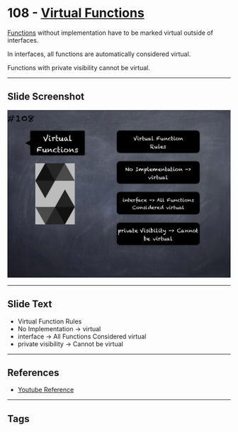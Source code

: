 # 108 - [Virtual Functions](Virtual%20Functions.md)
[Functions](../2.%20Solidity%20101/Functions.md) without implementation have to be marked virtual outside of interfaces. 

In interfaces, all functions are automatically considered virtual. 

Functions with private visibility cannot be virtual.
___
## Slide Screenshot
![108.png](../../images/3.Solidity%20201/108.png)
___
## Slide Text
- Virtual Function Rules
- No Implementation -> virtual
- interface -> All Functions Considered virtual
- private visibility -> Cannot be virtual
___
## References
- [Youtube Reference](https://youtu.be/3bFgsmsQXrE?t=637)
___
## Tags